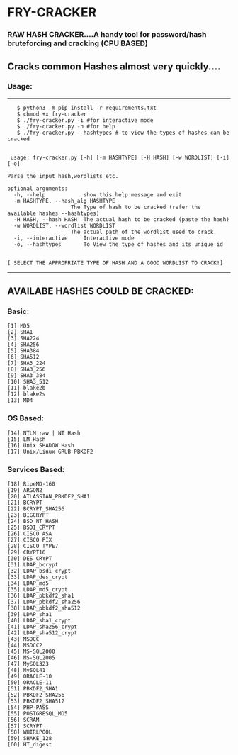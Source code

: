 # FRY-CRACKER

### RAW HASH CRACKER....A handy tool for password/hash bruteforcing and cracking (CPU BASED)

## Cracks common Hashes almost very quickly....

### Usage:
----------------------------------------------------------------------------------------
       
       $ python3 -m pip install -r requirements.txt
       $ chmod +x fry-cracker
       $ ./fry-cracker.py -i #for interactive mode
       $ ./fry-cracker.py -h #for help
       $ ./fry-cracker.py --hashtypes # to view the types of hashes can be cracked
       
     
     usage: fry-cracker.py [-h] [-m HASHTYPE] [-H HASH] [-w WORDLIST] [-i] [-o]

    Parse the input hash,wordlists etc.

    optional arguments:
      -h, --help            show this help message and exit
      -m HASHTYPE, --hash_alg HASHTYPE
                        The Type of hash to be cracked (refer the available hashes --hashtypes)
      -H HASH, --hash HASH  The actual hash to be cracked (paste the hash)
      -w WORDLIST, --wordlist WORDLIST
                        The actual path of the wordlist used to crack.
      -i, --interactive     Interactive mode
      -o, --hashtypes       To View the type of hashes and its unique id

 
    [ SELECT THE APPROPRIATE TYPE OF HASH AND A GOOD WORDLIST TO CRACK!]
---------------------------------------------------------------------------------------------
 
## AVAILABE HASHES COULD BE CRACKED:

  ### Basic:
    [1] MD5
    [2] SHA1
    [3] SHA224
    [4] SHA256
    [5] SHA384
    [6] SHA512
    [7] SHA3_224
    [8] SHA3_256
    [9] SHA3_384
    [10] SHA3_512
    [11] blake2b
    [12] blake2s
    [13] MD4

### OS Based:
    [14] NTLM raw | NT Hash
    [15] LM Hash
    [16] Unix SHADOW Hash
    [17] Unix/Linux GRUB-PBKDF2

### Services Based:
    [18] RipeMD-160
    [19] ARGON2
    [20] ATLASSIAN_PBKDF2_SHA1
    [21] BCRYPT
    [22] BCRYPT_SHA256
    [23] BIGCRYPT
    [24] BSD NT_HASH
    [25] BSDI_CRYPT
    [26] CISCO ASA
    [27] CISCO PIX
    [28] CISCO TYPE7
    [29] CRYPT16
    [30] DES_CRYPT
    [31] LDAP_bcrypt
    [32] LDAP_bsdi_crypt
    [33] LDAP_des_crypt 
    [34] LDAP_md5
    [35] LDAP_md5_crypt
    [36] LDAP_pbkdf2_sha1
    [37] LDAP_pbkdf2_sha256
    [38] LDAP_pbkdf2_sha512
    [39] LDAP_sha1
    [40] LDAP_sha1_crypt
    [41] LDAP_sha256_crypt
    [42] LDAP_sha512_crypt
    [43] MSDCC
    [44] MSDCC2
    [45] MS-SQL2000
    [46] MS-SQL2005
    [47] MySQL323
    [48] MySQL41
    [49] ORACLE-10
    [50] ORACLE-11
    [51] PBKDF2_SHA1
    [52] PBKDF2_SHA256
    [53] PBKDF2_SHA512
    [54] PHP-PASS
    [55] POSTGRESQL_MD5
    [56] SCRAM
    [57] SCRYPT
    [58] WHIRLPOOL
    [59] SHAKE_128
    [60] HT_digest
